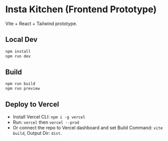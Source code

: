 # Insta Kitchen (Frontend Prototype)

Vite + React + Tailwind prototype.

## Local Dev
```bash
npm install
npm run dev
```

## Build
```bash
npm run build
npm run preview
```

## Deploy to Vercel
- Install Vercel CLI: `npm i -g vercel`
- Run: `vercel` then `vercel --prod`
- Or connect the repo to Vercel dashboard and set Build Command: `vite build`, Output Dir: `dist`.
